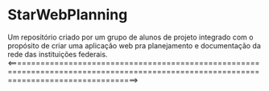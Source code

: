 # StarWebPlanning
Um repositório criado por um grupo de alunos de projeto integrado com o propósito de criar uma aplicação web pra planejamento e documentação da rede das instituições federais.
<========================================================================================================================================>
